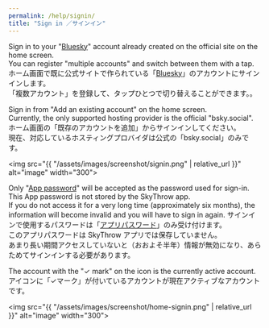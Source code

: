 ```yaml
---
permalink: /help/signin/
title: "Sign in ／サインイン"
---
```


Sign in to your "[Bluesky](https://bsky.app/)" account already created on the official site on the home screen.  
You can register "multiple accounts" and switch between them with a tap.
ホーム画面で既に公式サイトで作られている「[Bluesky](https://bsky.app/)」のアカウントにサインインします。  
「複数アカウント」を登録して、タップひとつで切り替えることができます。。

Sign in from "Add an existing account" on the home screen.  
Currently, the only supported hosting provider is the official "bsky.social".
ホーム画面の「既存のアカウントを追加」からサインインしてください。  
現在、対応しているホスティングプロバイダは公式の「bsky.social」のみです。

<img src="{{ "/assets/images/screenshot/signin.png" | relative_url }}" alt="image" width="300">

Only "[App password](https://bsky.app/settings/app-passwords)" will be accepted as the password used for sign-in.  
This App password is not stored by the SkyThrow app.  
If you do not access it for a very long time (approximately six months), the information will become invalid and you will have to sign in again.
サインインで使用するパスワードは「[アプリパスワード](https://bsky.app/settings/app-passwords)」のみ受け付けます。  
このアプリパスワードは SkyThrow アプリでは保存していません。  
あまり長い期間アクセスしていないと（おおよそ半年）情報が無効になり、あらためてサインインする必要があります。

The account with the "✓ mark" on the icon is the currently active account.
アイコンに「✓マーク」が付いているアカウントが現在アクティブなアカウントです。

<img src="{{ "/assets/images/screenshot/home-signin.png" | relative_url }}" alt="image" width="300">
